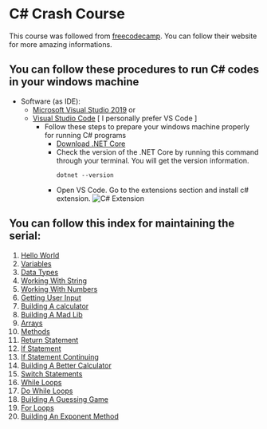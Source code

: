 # C# Crash Course 
This course was followed from [freecodecamp](https://www.freecodecamp.org/). You can follow their website for more amazing informations.

## You can follow these procedures to run C# codes in your windows machine
- Software (as IDE):
  - [Microsoft Visual Studio 2019](https://visualstudio.microsoft.com/vs/) or
  - [Visual Studio Code](https://code.visualstudio.com/) [ I personally prefer VS Code ]
    - Follow these steps to prepare your windows machine properly for running C# programs
      - [Download .NET Core](https://dotnet.microsoft.com/download)
      - Check the version of the .NET Core by running this command through your terminal. You will get the version information.
        ```
        dotnet --version
        ```
      - Open VS Code. Go to the extensions section and install c# extension.
        ![C# Extension](https://ibb.co/ZgRwm7s)

## You can follow this index for maintaining the serial: ##

1.  [Hello World](https://github.com/FahimFBA/csharp-crash-course/blob/main/HelloWorld/HelloWorld/Program.cs)
2.  [Variables](https://github.com/FahimFBA/csharp-crash-course/blob/main/Variables/Variables/Program.cs)
3.  [Data Types](https://github.com/FahimFBA/csharp-crash-course/blob/main/DataType/DataType/Program.cs)
4.  [Working With String](https://github.com/FahimFBA/csharp-crash-course/blob/main/AddString/AddString/Program.cs)
5.  [Working With Numbers](https://github.com/FahimFBA/csharp-crash-course/blob/main/WorkingWithNumbers/WorkingWithNumbers/Program.cs)
6.  [Getting User Input](https://github.com/FahimFBA/csharp-crash-course/blob/main/GettingUserInput/GettingUserInput/Program.cs)
7.  [Building A calculator](https://github.com/FahimFBA/csharp-crash-course/blob/main/BuildingACalculator/BuildingACalculator/Program.cs)
8.  [Building A Mad Lib](https://github.com/FahimFBA/csharp-crash-course/blob/main/BuildingAMadLib/BuildingAMadLib/Program.cs)
9.  [Arrays](https://github.com/FahimFBA/csharp-crash-course/blob/main/Arrays/Arrays/Program.cs)
10.  [Methods](https://github.com/FahimFBA/csharp-crash-course/blob/main/Methods/Methods/Program.cs)
11. [Return Statement](https://github.com/FahimFBA/csharp-crash-course/blob/main/ReturnStatement/ReturnStatement/Program.cs)
12. [If Statement](https://github.com/FahimFBA/csharp-crash-course/blob/main/IfStatement/IfStatement/Program.cs)
13. [If Statement Continuing](https://github.com/FahimFBA/csharp-crash-course/blob/main/MoreIfStatements/MoreIfStatements/Program.cs)
14. [Building A Better Calculator](https://github.com/FahimFBA/csharp-crash-course/blob/main/BuildingABetterCalculator/BuildingABetterCalculator/Program.cs)
15. [Switch Statements](https://github.com/FahimFBA/csharp-crash-course/blob/main/SwitchStatements/SwitchStatements/Program.cs)
16. [While Loops](https://github.com/FahimFBA/csharp-crash-course/blob/main/WhileLoop/WhileLoop/Program.cs)
17. [Do While Loops](https://github.com/FahimFBA/csharp-crash-course/blob/main/DoWhileLoop/DoWhileLoop/Program.cs)
18. [Building A Guessing Game](https://github.com/FahimFBA/csharp-crash-course/blob/main/BuildingAGuessingGame/BuildingAGuessingGame/Program.cs)
19. [For Loops](https://github.com/FahimFBA/csharp-crash-course/blob/main/ForLoops/Program.cs)
20. [Building An Exponent Method](https://github.com/FahimFBA/csharp-crash-course/blob/main/BuildingAnExponentMethod/Program.cs)
